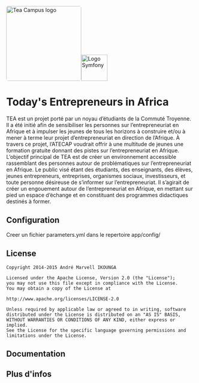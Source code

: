 <img alt="Tea Campus logo" width="200px" style="border-radius:5px" src="https://scontent-cdg2-1.xx.fbcdn.net/hphotos-xta1/v/t1.0-9/11119537_986937487982911_4679721899064515794_n.png?oh=4ad5b92bf14619ab65783356d72285ab&oe=55EBACF4"><img src="http://dab1nmslvvntp.cloudfront.net/wp-content/uploads/2014/12/1418948033symfony-logo.png" alt="Logo Symfony" width="70px"/>

Today's Entrepreneurs in Africa
========================

TEA est un projet porté par un noyau d’étudiants de la Commuté Troyenne. Il a été initié afin de sensibiliser les personnes sur l’entrepreneuriat en Afrique et à impulser les jeunes de tous les horizons à construire et/ou à mener à terme leur projet d’entrepreneuriat en direction de l’Afrique. À travers ce projet, l’ATECAP voudrait offrir à une multitude de jeunes une formation gratuite donnant des pistes sur l’entrepreneuriat en Afrique. 
L’objectif principal de TEA est de créer un environnement accessible rassemblant des personnes autour de problématiques sur l’entrepreneuriat en Afrique. Le public visé étant des étudiants, des enseignants, des élèves, jeunes entrepreneurs, entreprises, organismes sociaux, investisseurs, et toute personne désireuse de s’informer sur l’entrepreneuriat. Il s’agirait de créer un engouement autour de l’entrepreneuriat en Afrique, en mettant sur pied un espace d’échange et en constituant des programmes didactiques destinés à former.


## Configuration

Creer un fichier parameters.yml dans le repertoire app/config/


## License

    Copyright 2014-2015 André Marvell IKOUNGA
    
    Licensed under the Apache License, Version 2.0 (the "License");
    you may not use this file except in compliance with the License.
    You may obtain a copy of the License at
    
    http://www.apache.org/licenses/LICENSE-2.0
    
    Unless required by applicable law or agreed to in writing, software
    distributed under the License is distributed on an "AS IS" BASIS,
    WITHOUT WARRANTIES OR CONDITIONS OF ANY KIND, either express or implied.
    See the License for the specific language governing permissions and
    limitations under the License.


## Documentation



## Plus d'infos
